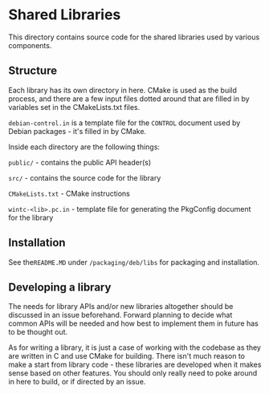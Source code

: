 # Shared Libraries
This directory contains source code for the shared libraries used by various components.

## Structure
Each library has its own directory in here. CMake is used as the build process, and there are a few input files dotted around that are filled in by variables set in the CMakeLists.txt files.

`debian-control.in` is a template file for the `CONTROL` document used by Debian packages - it's filled in by CMake.

Inside each directory are the following things:

`public/` - contains the public API header(s)

`src/` - contains the source code for the library

`CMakeLists.txt` - CMake instructions

`wintc-<lib>.pc.in` - template file for generating the PkgConfig document for the library

## Installation
See the`README.MD` under `/packaging/deb/libs` for packaging and installation.

## Developing a library
The needs for library APIs and/or new libraries altogether should be discussed in an issue beforehand. Forward planning to decide what common APIs will be needed and how best to implement them in future has to be thought out.

As for writing a library, it is just a case of working with the codebase as they are written in C and use CMake for building. There isn't much reason to make a start from library code - these libraries are developed when it makes sense based on other features. You should only really need to poke around in here to build, or if directed by an issue.
